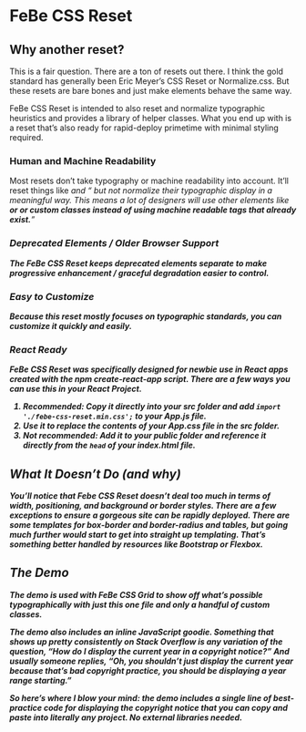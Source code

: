 # FeBe CSS Reset

## Why another reset?
This is a fair question. There are a ton of resets out there. I think the gold standard has generally been Eric Meyer’s CSS Reset or Normalize.css. But these resets are bare bones and just make elements behave the same way. 

FeBe CSS Reset is intended to also reset and normalize typographic heuristics and provides a library of helper classes. What you end up with is a reset that’s also ready for rapid-deploy primetime with minimal styling required.

### Human and Machine Readability
Most resets don’t take typography or machine readability into account. It’ll reset things like <cite> and <q> but not normalize their typographic display in a meaningful way. This means a lot of designers will use other elements like <b> or <i> or custom classes instead of using machine readable tags that already exist.

### Deprecated Elements / Older Browser Support
The FeBe CSS Reset keeps deprecated elements separate to make progressive enhancement / graceful degradation easier to control.

### Easy to Customize
Because this reset mostly focuses on typographic standards, you can customize it quickly and easily.

### React Ready
FeBe CSS Reset was specifically designed for newbie use in React apps created with the npm create-react-app script. There are a few ways you can use this in your React Project.

1. _**Recommended:**_ Copy it directly into your **src** folder and add `import './febe-css-reset.min.css';` to your **App.js** file.
2. Use it to replace the contents of your **App.css** file in the **src** folder. 
3. _Not recommended:_ Add it to your **public** folder and reference it directly from the `head` of your **index.html** file.

## What It Doesn’t Do (and why)
You’ll notice that Febe CSS Reset doesn’t deal too much in terms of width, positioning, and background or border styles. There are a few exceptions to ensure a gorgeous site can be rapidly deployed. There are some templates for box-border and border-radius and tables, but going much further would start to get into straight up templating. That’s something better handled by resources like Bootstrap or Flexbox.

## The Demo
The demo is used with FeBe CSS Grid to show off what’s possible typographically with just this one file and only a handful of custom classes.

The demo also includes an inline JavaScript goodie. Something that shows up pretty consistently on Stack Overflow is any variation of the question, “How do I display the current year in a copyright notice?” And usually someone replies, “Oh, you shouldn’t *just* display the current year because that’s bad copyright practice, you should be displaying a year range starting.” 

So here’s where I blow your mind: the demo includes a single line of best-practice code for displaying the copyright notice that you can copy and paste into literally any project. No external libraries needed.
